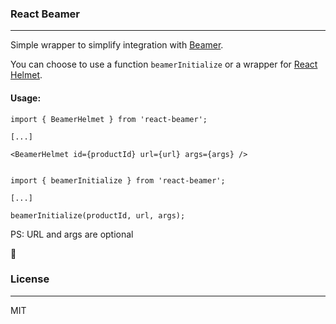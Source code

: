 ### React Beamer
----
Simple wrapper to simplify integration with [Beamer](https://www.getbeamer.com/).

You can choose to use a function `beamerInitialize` or a wrapper for [React Helmet](https://github.com/nfl/react-helmet).


#### Usage:

```
import { BeamerHelmet } from 'react-beamer';

[...]

<BeamerHelmet id={productId} url={url} args={args} />

```

```

import { beamerInitialize } from 'react-beamer';

[...]

beamerInitialize(productId, url, args);

```
PS: URL and args are optional

:tada:

### License
---
MIT

